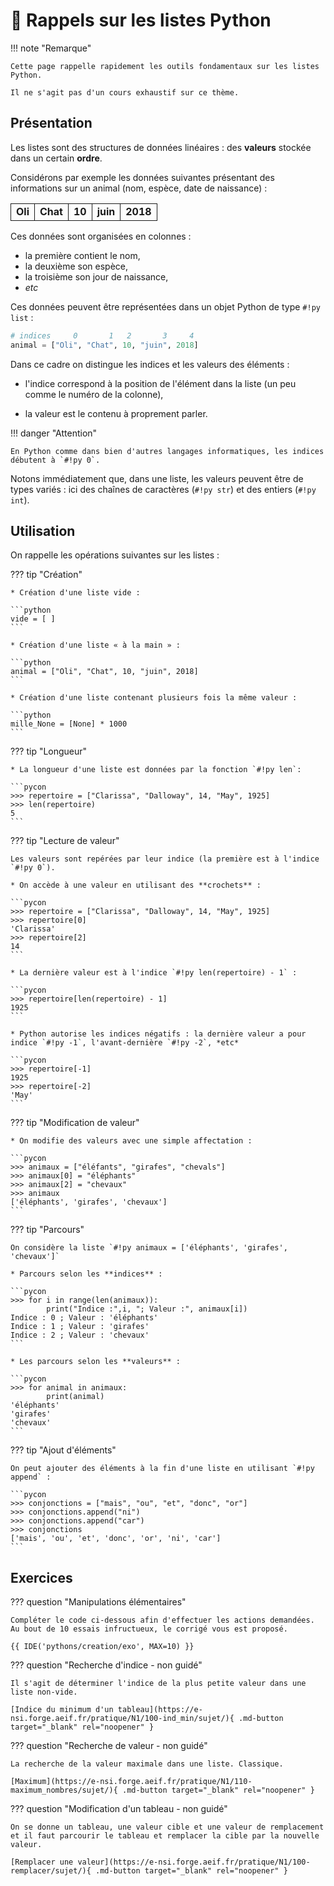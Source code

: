 # 🏁 Rappels sur les listes Python

!!! note "Remarque"

    Cette page rappelle rapidement les outils fondamentaux sur les listes Python.

    Il ne s'agit pas d'un cours exhaustif sur ce thème.

## Présentation

Les listes sont des structures de données linéaires : des **valeurs** stockée dans un certain **ordre**.

Considérons par exemple les données suivantes présentant des informations sur un animal (nom, espèce, date de naissance) :

<table>
    <tr>
        <td style="border:1px solid; font-weight:bold;">Oli</td>
        <td style="border:1px solid; font-weight:bold;">Chat</td>
        <td style="border:1px solid; font-weight:bold;">10</td>
        <td style="border:1px solid; font-weight:bold;">juin</td>
        <td style="border:1px solid; font-weight:bold;">2018</td>
    </tr>
</table>

Ces données sont organisées en colonnes :

* la première contient le nom,
* la deuxième son espèce,
* la troisième son jour de naissance,
* *etc*

Ces données peuvent être représentées dans un objet Python de type `#!py list` :

```python
# indices     0       1   2       3     4
animal = ["Oli", "Chat", 10, "juin", 2018]
```

Dans ce cadre on distingue les indices et les valeurs des éléments :

* l'indice correspond à la position de l'élément dans la liste (un peu comme le numéro de la colonne),

* la valeur est le contenu à proprement parler.

!!! danger "Attention"

    En Python comme dans bien d'autres langages informatiques, les indices débutent à `#!py 0`.

Notons immédiatement que, dans une liste,  les valeurs peuvent être de types variés : ici des chaînes de caractères (`#!py str`) et des entiers (`#!py int`).

## Utilisation

On rappelle les opérations suivantes sur les listes :

??? tip "Création"

    * Création d'une liste vide :

    ```python
    vide = [ ]
    ```
    
    * Création d'une liste « à la main » :

    ```python
    animal = ["Oli", "Chat", 10, "juin", 2018]
    ```

    * Création d'une liste contenant plusieurs fois la même valeur :
    
    ```python
    mille_None = [None] * 1000
    ```

??? tip "Longueur"

    * La longueur d'une liste est données par la fonction `#!py len`:

    ```pycon
    >>> repertoire = ["Clarissa", "Dalloway", 14, "May", 1925]
    >>> len(repertoire)
    5
    ```

??? tip "Lecture de valeur"

    Les valeurs sont repérées par leur indice (la première est à l'indice `#!py 0`).
  
    * On accède à une valeur en utilisant des **crochets** :

    ```pycon
    >>> repertoire = ["Clarissa", "Dalloway", 14, "May", 1925]
    >>> repertoire[0]
    'Clarissa'
    >>> repertoire[2]
    14
    ```

    * La dernière valeur est à l'indice `#!py len(repertoire) - 1` :

    ```pycon
    >>> repertoire[len(repertoire) - 1]
    1925
    ```

    * Python autorise les indices négatifs : la dernière valeur a pour indice `#!py -1`, l'avant-dernière `#!py -2`, *etc*
    
    ```pycon
    >>> repertoire[-1]
    1925
    >>> repertoire[-2]
    'May'
    ```

??? tip "Modification de valeur"

    * On modifie des valeurs avec une simple affectation :
  
    ```pycon
    >>> animaux = ["éléfants", "girafes", "chevals"]
    >>> animaux[0] = "éléphants"
    >>> animaux[2] = "chevaux"
    >>> animaux
    ['éléphants', 'girafes', 'chevaux']
    ```

??? tip "Parcours"

    On considère la liste `#!py animaux = ['éléphants', 'girafes', 'chevaux']`

    * Parcours selon les **indices** :
  
    ```pycon
    >>> for i in range(len(animaux)):
            print("Indice :",i, "; Valeur :", animaux[i])
    Indice : 0 ; Valeur : 'éléphants'
    Indice : 1 ; Valeur : 'girafes'
    Indice : 2 ; Valeur : 'chevaux'
    ```

    * Les parcours selon les **valeurs** :
  
    ```pycon
    >>> for animal in animaux:
            print(animal)
    'éléphants'
    'girafes'
    'chevaux'
    ```

??? tip "Ajout d'éléments"

    On peut ajouter des éléments à la fin d'une liste en utilisant `#!py append` :

    ```pycon
    >>> conjonctions = ["mais", "ou", "et", "donc", "or"]
    >>> conjonctions.append("ni")
    >>> conjonctions.append("car")
    >>> conjonctions
    ['mais', 'ou', 'et', 'donc', 'or', 'ni', 'car']
    ```

## Exercices

??? question "Manipulations élémentaires"

    Compléter le code ci-dessous afin d'effectuer les actions demandées. Au bout de 10 essais infructueux, le corrigé vous est proposé.

    {{ IDE('pythons/creation/exo', MAX=10) }}

??? question "Recherche d'indice - non guidé"

    Il s'agit de déterminer l'indice de la plus petite valeur dans une liste non-vide.

    [Indice du minimum d'un tableau](https://e-nsi.forge.aeif.fr/pratique/N1/100-ind_min/sujet/){ .md-button target="_blank" rel="noopener" }

??? question "Recherche de valeur - non guidé"

    La recherche de la valeur maximale dans une liste. Classique.
    
    [Maximum](https://e-nsi.forge.aeif.fr/pratique/N1/110-maximum_nombres/sujet/){ .md-button target="_blank" rel="noopener" }

??? question "Modification d'un tableau - non guidé"

    On se donne un tableau, une valeur cible et une valeur de remplacement et il faut parcourir le tableau et remplacer la cible par la nouvelle valeur.

    [Remplacer une valeur](https://e-nsi.forge.aeif.fr/pratique/N1/100-remplacer/sujet/){ .md-button target="_blank" rel="noopener" }


